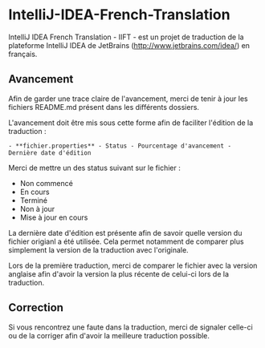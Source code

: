 IntelliJ-IDEA-French-Translation
================================

IntelliJ IDEA French Translation - IIFT - est un projet de traduction de la plateforme IntelliJ IDEA de JetBrains (http://www.jetbrains.com/idea/) en français.

Avancement
----------

Afin de garder une trace claire de l'avancement, merci de tenir à jour les fichiers README.md présent dans les différents dossiers.

L'avancement doit être mis sous cette forme afin de faciliter l'édition de la traduction :

``- **fichier.properties** - Status - Pourcentage d'avancement - Dernière date d'édition``

Merci de mettre un des status suivant sur le fichier :
- Non commencé
- En cours
- Terminé
- Non à jour
- Mise à jour en cours

La dernière date d'édition est présente afin de savoir quelle version du fichier origianl a été utilisée. Cela permet notamment de comparer plus simplement la version de la traduction avec l'originale.

Lors de la première traduction, merci de comparer le fichier avec la version anglaise afin d'avoir la version la plus récente de celui-ci lors de la traduction.

Correction
----------

Si vous rencontrez une faute dans la traduction, merci de signaler celle-ci ou de la corriger afin d'avoir la meilleure traduction possible.